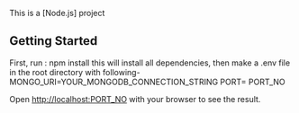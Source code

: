 This is a [Node.js] project

## Getting Started

First, run :
npm install
this will install all dependencies, then make a .env file in the root directory with following-
MONGO_URI=YOUR_MONGODB_CONNECTION_STRING
PORT= PORT_NO


Open [http://localhost:PORT_NO](http://localhost:5000) with your browser to see the result.


